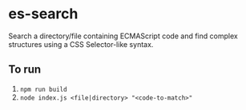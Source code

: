 # es-search

Search a directory/file containing ECMAScript code and find complex structures using a CSS Selector-like syntax.

## To run

1. `npm run build`
2. `node index.js <file|directory> "<code-to-match>"`
